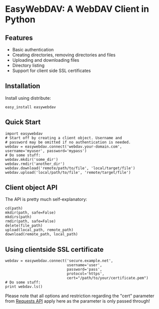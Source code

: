 EasyWebDAV: A WebDAV Client in Python
=====================================

Features
--------

* Basic authentication
* Creating directories, removing directories and files
* Uploading and downloading files
* Directory listing
* Support for client side SSL certificates

Installation
------------

Install using distribute:

    easy_install easywebdav

Quick Start
-----------

    import easywebdav
    # Start off by creating a client object. Username and
    # password may be omitted if no authentication is needed.
    webdav = easywebdav.connect('webdav.your-domain.com', username='myuser', password='mypass')
    # Do some stuff:
    webdav.mkdir('some_dir')
    webdav.rmdir('another_dir')
    webdav.download('remote/path/to/file', 'local/target/file')
    webdav.upload('local/path/to/file', 'remote/target/file')

Client object API
-----------------

The API is pretty much self-explanatory:

    cd(path)
    mkdir(path, safe=False)
    mkdirs(path)
    rmdir(path, safe=False)
    delete(file_path)
    upload(local_path, remote_path)
    download(remote_path, local_path)

Using clientside SSL certificate
--------------------------------

    webdav = easywebdav.connect('secure.example.net',
                                username='user',
                                password='pass',
                                protocol='https',
                                cert="/path/to/your/certificate.pem")
    # Do some stuff:
    print webdav.ls()

Please note that all options and restriction regarding the "cert" parameter from
[Requests API](http://docs.python-requests.org/en/latest/api/) apply here as the parameter is only passed through!